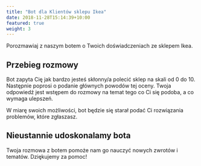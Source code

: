 ```yaml
---
title: "Bot dla Klientów sklepu Ikea"
date: 2018-11-28T15:14:39+10:00
featured: true
weight: 3
---
```


Porozmawiaj z naszym botem o Twoich doświadczeniach ze sklepem Ikea.

<div id="webchat"></div>
<script src="https://cdn.jsdelivr.net/npm/rasa-webchat@0.11.11/lib/index.min.js"></script>

<script>
const queryString = window.location.search;
console.log(queryString);
const urlParams = new URLSearchParams(queryString);
const product = urlParams.get('product')
console.log(product);

  WebChat.default.init({
    selector: "#webchat",
    initPayload: "/inform[\"store_location\":\" " product " \"]",
    inputTextFieldHint: "Napisz coś",
    socketUrl: "https://test.qans.pl",
    socketPath: "/socket.io/",
    title: product,
    subtitle: "Twoje doświadczenia z tym sklepem",
    embedded: "false",
    params: {"storage": "session"} // can be set to "local"  or "session". details in storage section.
  })
</script>

## Przebieg rozmowy

Bot zapyta Cię jak bardzo jesteś skłonny/a polecić sklep na skali od 0 do 10. 
Następnie poprosi o podanie głównych powodów tej oceny. 
Twoja odpowiedź jest wstępem do rozmowy na temat tego co Ci się podoba, a co wymaga ulepszeń.

W miarę swoich możliwości, bot będzie się starał podać Ci rozwiązania problemów, które zgłaszasz.  
    
## Nieustannie udoskonalamy bota

Twoja rozmowa z botem pomoże nam go nauczyć nowych zwrotów i tematów.
Dziękujemy za pomoc!





 

